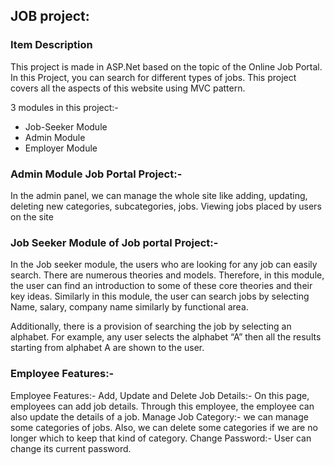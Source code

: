 ## JOB project:

### Item Description
This project is made in ASP.Net based on the topic of 
the Online Job Portal. In this Project, you can search 
for different types of jobs. This project covers all the 
aspects of this website using MVC pattern.


3 modules in this project:-
 - Job-Seeker Module
- Admin Module
- Employer Module


### Admin Module Job Portal Project:-
In the admin panel, we can manage the whole 
site like adding, updating, deleting new categories, 
subcategories, jobs. Viewing jobs placed by users on the site




### Job Seeker Module of Job portal Project:-

In the Job seeker module, the users who are
looking for any job can easily search. 
There are numerous theories and models. 
Therefore, in this module, the user can find an 
introduction to some of these core theories and their key ideas. 
Similarly in this module, the user can search jobs by selecting Name, salary, company name
similarly by functional area.


Additionally, there is a provision of searching the job by selecting an alphabet. For example, any user selects the alphabet “A” then all the results starting from alphabet A are shown to the user.

### Employee Features:-
Employee Features:-
Add, Update and Delete Job Details:- On this page, employees
can add job details. Through this employee, the employee can
also update the details of a job.
Manage Job Category:- we can manage some categories of jobs.
Also, we can delete some categories if we are no longer
which to keep that kind of category.
Change Password:- User can change its current password.